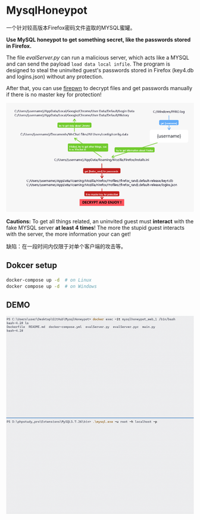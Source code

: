 # MysqlHoneypot

一个针对较高版本Firefox密码文件盗取的MYSQL蜜罐。

**Use MySQL honeypot to get something secret, like the passwords stored in Firefox.**

The file *evalServer.py* can run a malicious server, which acts like a MYSQL and can send the payload `load data local infile`.  The program is designed to steal the uninvited guest's passwords stored in Firefox (key4.db and logins.json) without any protection. 

After that, you can use [firepwn](https://github.com/lclevy/firepwd) to decrypt files and get passwords manually if there is no master key for protection!

![process](pic/process.png)

**Cautions:** To get all things related, an uninvited guest must **interact** with the fake MYSQL server **at least 4 times**! The more the stupid guest interacts with the server, the more information your can get! 

缺陷：在一段时间内仅限于对单个客户端的攻击等。

## Dokcer setup

```bash
docker-compose up -d  # on Linux
docker compose up -d  # on Windows
```

## DEMO

![exp](pic/exp.gif)
